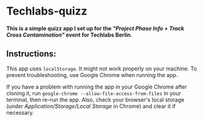 # Techlabs-quizz
#### This is a simple quizz app I set up for the *"Project Phase Info + Track Cross Contamination"* event for Techlabs Berlin.


## Instructions:
This app uses `localStorage`. It might not work properly on your machine. To prevent troubleshooting, use Google Chrome when running the app.

If you have a problem with running the app in your Google Chrome after cloning it, run `google-chrome --allow-file-access-from-files` in your terminal, then re-run the app. Also, check your browser's local storage (under *Application/Storage/Local Storage* in Chrome) and clear it if necessary.

